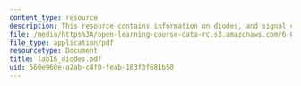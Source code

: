 ```yaml
---
content_type: resource
description: This resource contains information on diodes, and signal conditioning.
file: /media/https%3A/open-learning-course-data-rc.s3.amazonaws.com/6-071j-introduction-to-electronics-signals-and-measurement-spring-2006/560e960ea2abc4f0feab183f3f681b50_lab16_diodes.pdf
file_type: application/pdf
resourcetype: Document
title: lab16_diodes.pdf
uid: 560e960e-a2ab-c4f0-feab-183f3f681b50
---
```

